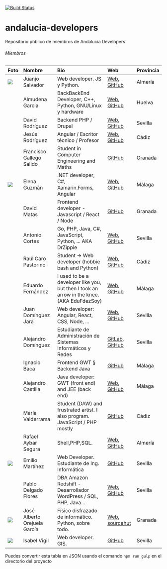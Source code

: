 [![Build Status](https://travis-ci.org/JuanjoSalvador/andalucia-developers.svg?branch=master)](https://travis-ci.org/JuanjoSalvador/andalucia-developers)

# andalucia-developers
Repositorio público de miembros de Andalucía Developers

###### Miembros
 Foto | Nombre | Bio       | Web      | Provincia 
 |-----|:-------|:----------|:---------|:----------
 |![](https://avatars2.githubusercontent.com/u/5058655?s=80)|Juanjo Salvador | Web developer. JS y Python. | [Web](http://juanjosalvador.me), [GitHub](https://github.com/JuanjoSalvador) | Almería 
 ||Almudena Garcia | BackBackEnd Developer, C++, Python, GNU/Linux y hardware | [Web](http://hatsuit.wordpress.com), [GitHub](https://github.com/almuhs) | Huelva 
 ||David Rodríguez | Backend PHP / Drupal | [Web](https://davidjguru.github.io/), [GitHub](https://github.com/davidjguru)| Sevilla 
 ||Jesús Rodríguez | Angular / Escritor técnico / Profesor | [Web](http://angular-tips.com/), [GitHub](https://github.com/Foxandxss)| Cádiz 
 ||Francisco Gallego Salido | Student in Computer Engineering and Maths | [GitHub](https://github.com/fgallegosalido) | Granada 
 |![](https://avatars2.githubusercontent.com/u/6389665?s=80)|Elena Guzmán | .NET developer, C#, Xamarin.Forms, Angular | [Web](https://beelzenef.github.io), [GitHub](https://github.com/Beelzenef)| Málaga 
 ||David Matas | Frontend developer - Javascript / React / Node | [GitHub](https://github.com/davidmatas) | Granada 
 ||Antonio Cortes | Go, PHP, Java, C#, JavaScript, Python, ... AKA DrZippie  | [Web](https://antoniocortes.com/), [GitHub](https://github.com/drzippie)| Sevilla 
 ||Raúl Caro Pastorino | Student → Web developer (hobbie bash and Python) | [Web](http://www.fryntiz.es), [GitHub](https://github.com/fryntiz) | Cádiz 
 ||Eduardo Fernández | I used to be a developer like you, but then I took an arrow in the knee. (AKA EduFdezSoy) | [Web](https://edufdezsoy.es/), [GitHub](https://github.com/EduFdezSoy) | Málaga 
 ||Juan Domínguez Jara | Web developer: Angular, React, CSS, Node, ... | [Web](https://fuken.xyz), [GitHub](https://github.com/juandjara) | Sevilla 
 ||Alejandro Domínguez | Estudiante de Administración de Sistemas Informáticos y Redes | [GitLab](https://gitlab.com/aledomu), [GitHub](https://github.com/aledomu) | Sevilla 
 ||Ignacio Baca | Frontend GWT § Backend Java | [GitHub](https://github.com/ibaca) | Málaga 
 ||Alejandro Castilla | Java developer: GWT (front end) and JEE (back end) | [Web](https://alejandro-castilla.com), [GitHub](https://github.com/alejandrocq) | Málaga 
 ||María Valderrama | Student (DAW) and frustrated artist. I also program. JavaScript / PHP mostly | [GitHub](https://github.com/mavalroot) | Cádiz 
 ||Rafael Aybar Segura | Shell,PHP,SQL. | [Web](https://rafaelaybarsegura.wordpress.com/), [GitHub](https://github.com/RafaelAybar) | Almería
 |![](https://avatars3.githubusercontent.com/u/30650412?s=80&u=d4432d23c941dba39f4bcf99f6e8605a98540a22&v=4)|Emilio Martínez | Web Developer. Estudiante de Ing. Informática | [GitHub](https://github.com/emrivero) | Sevilla
 ||Pablo Delgado Flores | DBA Amazon Redshift - Desarrollador WordPress / SQL, PHP, Java... | [Web](https://pablodelgadoflores.com/), [GitHub](https://github.com/pablodelflores) | Sevilla
 |![](https://avatars1.githubusercontent.com/u/13300909?s=80)| José Alberto Orejuela García | Físico disfrazado de informático. Python, sobre todo. | [Web](https://josealberto4444.com/), [sourcehut](https://git.sr.ht/~josealberto4444/) | Granada
 |![](https://avatars1.githubusercontent.com/u/34597019?s=80)|Isabel Vigil | Web developer. GIS. | [GitHub](https://github.com/ivigilm) | Sevilla

Puedes convertir esta tabla en JSON usando el comando `npm run gulp` en el directorio del proyecto 
